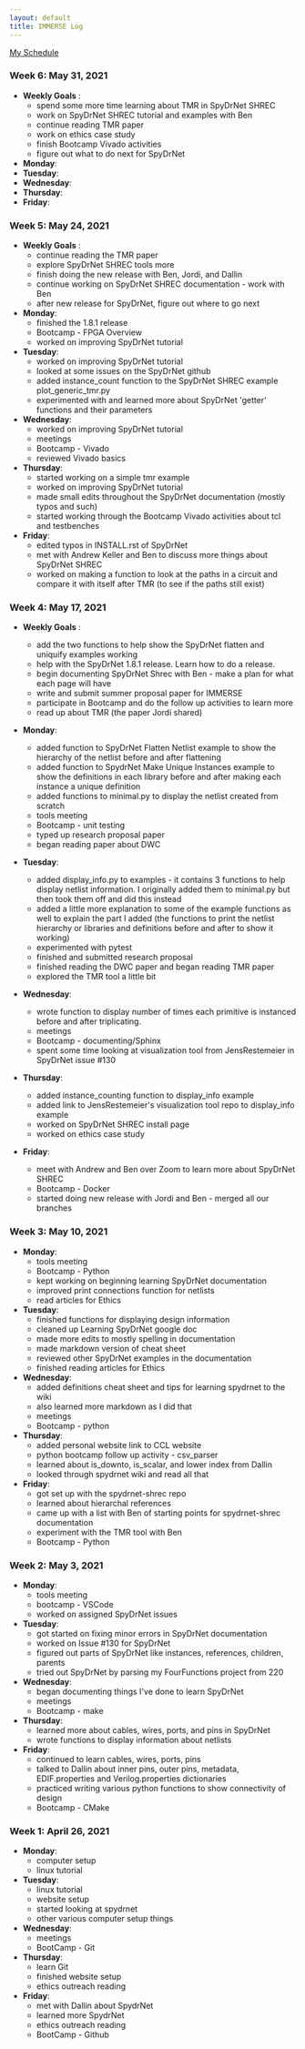 ```yaml
---
layout: default
title: IMMERSE Log
---
```


[My Schedule](https://jacobdbrown4.github.io/jacob_brown//pages/schedule/)

### Week 6: May 31, 2021
* **Weekly Goals** :
  * spend some more time learning about TMR in SpyDrNet SHREC
  * work on SpyDrNet SHREC tutorial and examples with Ben
  * continue reading TMR paper
  * work on ethics case study
  * finish Bootcamp Vivado activities
  * figure out what to do next for SpyDrNet
* **Monday**:
* **Tuesday**:
* **Wednesday**:
* **Thursday**:
* **Friday**:

### Week 5: May 24, 2021
* **Weekly Goals** :
  * continue reading the TMR paper
  * explore SpyDrNet SHREC tools more
  * finish doing the new release with Ben, Jordi, and Dallin
  * continue working on SpyDrNet SHREC documentation - work with Ben
  * after new release for SpyDrNet, figure out where to go next
* **Monday**:
  * finished the 1.8.1 release
  * Bootcamp - FPGA Overview
  * worked on improving SpyDrNet tutorial
* **Tuesday**:
  * worked on improving SpyDrNet tutorial
  * looked at some issues on the SpyDrNet github
  * added instance_count function to the SpyDrNet SHREC example plot_generic_tmr.py
  * experimented with and learned more about SpyDrNet 'getter' functions and their parameters
* **Wednesday**:
  * worked on improving SpyDrNet tutorial
  * meetings
  * Bootcamp - Vivado
  * reviewed Vivado basics
* **Thursday**:
  * started working on a simple tmr example
  * worked on improving SpyDrNet tutorial
  * made small edits throughout the SpyDrNet documentation (mostly typos and such)
  * started working through the Bootcamp Vivado activities about tcl and testbenches
* **Friday**:
  * edited typos in INSTALL.rst of SpyDrNet
  * met with Andrew Keller and Ben to discuss more things about SpyDrNet SHREC
  * worked on making a function to look at the paths in a circuit and compare it with itself after TMR (to see if the paths still exist) 

### Week 4: May 17, 2021
* **Weekly Goals** :
  * add the two functions to help show the SpyDrNet flatten and uniquify examples working
  * help with the SpyDrNet 1.8.1 release. Learn how to do a release.
  * begin documenting SpyDrNet Shrec with Ben - make a plan for what each page will have 
  * write and submit summer proposal paper for IMMERSE
  * participate in Bootcamp and do the follow up activities to learn more
  * read up about TMR (the paper Jordi shared)

* **Monday**:
  * added function to SpyDrNet Flatten Netlist example to show the hierarchy of the netlist before and after flattening
  * added function  to SpydrNet Make Unique Instances example to show the definitions in each library before and after making each instance a unique definition
  * added functions to minimal.py to display the netlist created from scratch 
  * tools meeting
  * Bootcamp - unit testing
  * typed up research proposal paper
  * began reading paper about DWC
* **Tuesday**:
  * added display_info.py to examples - it contains 3 functions to help display netlist information. I originally added them to minimal.py but then took them off and did this instead
  * added a little more explanation to some of the example functions as well to explain the part I added (the functions to print the netlist hierarchy or libraries and definitions before and after to show it working)
  * experimented with pytest
  * finished and submitted research proposal
  * finished reading the DWC paper and began reading TMR paper
  * explored the TMR tool a little bit
* **Wednesday**:
  * wrote function to display number of times each primitive is instanced before and after triplicating. 
  * meetings
  * Bootcamp - documenting/Sphinx
  * spent some time looking at visualization tool from JensRestemeier in SpyDrNet issue #130
* **Thursday**:
  * added instance_counting function to display_info example
  * added link to JensRestemeier's visualization tool repo to display_info example
  * worked on SpyDrNet SHREC install page
  * worked on ethics case study
* **Friday**:
  * meet with Andrew and Ben over Zoom to learn more about SpyDrNet SHREC
  * Bootcamp - Docker
  * started doing new release with Jordi and Ben - merged all our branches

### Week 3: May 10, 2021

* **Monday**:
  * tools meeting
  * Bootcamp - Python
  * kept working on beginning learning SpyDrNet documentation
  * improved print connections function for netlists
  * read articles for Ethics
* **Tuesday**:
  * finished functions for displaying design information
  * cleaned up Learning SpyDrNet google doc
  * made more edits to mostly spelling in documentation
  * made markdown version of cheat sheet
  * reviewed other SpyDrNet examples in the documentation 
  * finished reading articles for Ethics
* **Wednesday**:
  * added definitions cheat sheet and tips for learning spydrnet to the wiki
  * also learned more markdown as I did that
  * meetings
  * Bootcamp - python
* **Thursday**:
  * added personal website link to CCL website
  * python bootcamp follow up activity - csv_parser
  * learned about is_downto, is_scalar, and lower index from Dallin
  * looked through spydrnet wiki and read all that
* **Friday**:
  * got set up with the spydrnet-shrec repo
  * learned about hierarchal references
  * came up with a list with Ben of starting points for spydrnet-shrec documentation
  * experiment with the TMR tool with Ben
  * Bootcamp - Python

### Week 2: May 3, 2021

* **Monday**:
  * tools meeting
  * bootcamp - VSCode
  * worked on assigned SpyDrNet issues
* **Tuesday**:
  * got started on fixing minor errors in SpyDrNet documentation
  * worked on Issue #130 for SpyDrNet
  * figured out parts of SpyDrNet like instances, references, children, parents
  * tried out SpyDrNet by parsing my FourFunctions project from 220
* **Wednesday**:
  * began documenting things I've done to learn SpyDrNet
  * meetings
  * Bootcamp - make
* **Thursday**:
  * learned more about cables, wires, ports, and pins in SpyDrNet
  * wrote functions to display information about netlists
* **Friday**:
  * continued to learn cables, wires, ports, pins
  * talked to Dallin about inner pins, outer pins, metadata, EDIF.properties and Verilog.properties dictionaries
  * practiced writing various python functions to show connectivity of design
  * Bootcamp - CMake

### Week 1: April 26, 2021
 
* **Monday**:
  * computer setup
  * linux tutorial
* **Tuesday**: 
  * linux tutorial
  * website setup
  * started looking at spydrnet
  * other various computer setup things
* **Wednesday**: 
  * meetings
  * BootCamp - Git
* **Thursday**:
  * learn Git
  * finished website setup
  * ethics outreach reading 
* **Friday**:
  * met with Dallin about SpydrNet
  * learned more SpydrNet
  * ethics outreach reading
  * BootCamp - Github
